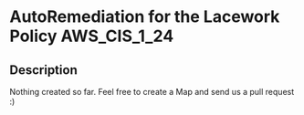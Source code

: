 # AutoRemediation for the Lacework Policy AWS_CIS_1_24

## Description
Nothing created so far. Feel free to create a Map and send us a pull request :)
